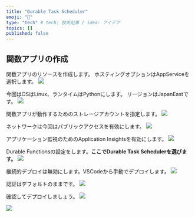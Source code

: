 ```yaml
---
title: "Durable Task Scheduler"
emoji: "📘"
type: "tech" # tech: 技術記事 / idea: アイデア
topics: []
published: false
---
```


## 関数アプリの作成
関数アプリのリソースを作成します。
ホスティングオプションはAppServiceを選択します。
![](/images/functions-durable-task-scheduler/2025-05-09-21-24-28.png)

今回はOSはLinux、ランタイムはPythonにします。
リージョンはJapanEastです。
![](/images/functions-durable-task-scheduler/2025-05-09-21-33-17.png)

関数アプリが動作するためのストレージアカウントを指定します。
![](/images/functions-durable-task-scheduler/2025-05-09-21-34-37.png)

ネットワークは今回はパブリックアクセスを有効にします。
![](/images/functions-durable-task-scheduler/2025-05-09-22-06-11.png)

アプリケーション監視のためのApplication Insightsを有効にします。
![](/images/functions-durable-task-scheduler/2025-05-09-22-06-55.png)

Durable Functionsの設定をします。**ここでDurable Task Schedulerを選びます。**
![](/images/functions-durable-task-scheduler/2025-05-09-22-10-03.png)

継続的デプロイは無効にします。VSCodeから手動でデプロイします。
![](/images/functions-durable-task-scheduler/2025-05-09-22-12-56.png)

認証はデフォルトのままです。
![](/images/functions-durable-task-scheduler/2025-05-09-22-15-45.png)

確認してデプロイしましょう。
![](/images/functions-durable-task-scheduler/2025-05-09-22-17-02.png)

![](/images/functions-durable-task-scheduler/2025-05-09-22-17-18.png)
